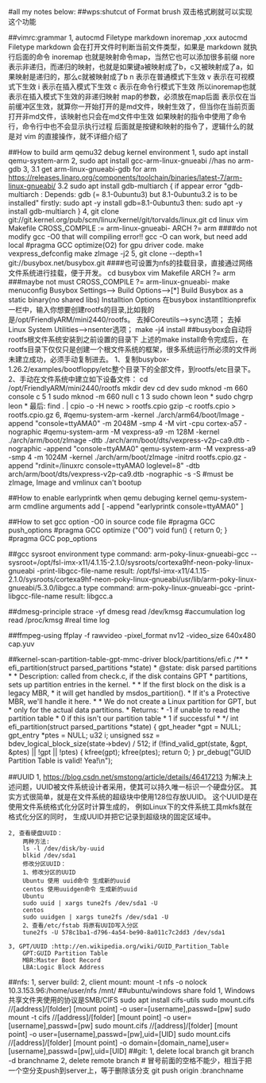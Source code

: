 #all my notes below:
##wps:shutcut of Format brush
	双击格式刷就可以实现这个功能

##vimrc:grammar
	1, autocmd Filetype markdown inoremap<buffer> <silent> ,xxx
		autocmd Filetype markdown
    	会在打开文件时判断当前文件类型，如果是 markdown 就执行后面的命令
    	inoremap 也就是映射命令map，当然它也可以添加很多前缀
    	nore
    	表示非递归，而递归的映射，也就是如果键a被映射成了b，c又被映射成了a，如果映射是递归的，那么c就被映射成了b
    	n
    	表示在普通模式下生效
    	v
    	表示在可视模式下生效
    	i
    	表示在插入模式下生效
    	c
    	表示在命令行模式下生效
    	所以inoremap也就表示在插入模式下生效的非递归映射
    	<buffer> <silent> map的参数，必须放在map后面
    	<buffer> 表示仅在当前缓冲区生效，就算你一开始打开的是md文件，映射生效了，但当你在当前页面打开非md文件，该映射也只会在md文件中生效
    	<silent> 如果映射的指令中使用了命令行，命令行中也不会显示执行过程
		后面就是按键和映射的指令了，逻辑什么的就是对 vim 的直接操作，就不详细介绍了

##How to build arm qemu32 debug kernel environment
	1, sudo apt install qemu-system-arm
	2, sudo apt install gcc-arm-linux-gnueabi //has no arm-gdb
	3,
		3.1 get arm-linux-gnueabi-gdb for arm
		https://releases.linaro.org/components/toolchain/binaries/latest-7/arm-linux-gnueabi/
		3.2 sudo apt install gdb-multiarch
		{
			if appear error "gdb-multiarch : Depends: gdb (= 8.1-0ubuntu3) but 8.1-0ubuntu3.2 is to be installed"
			firstly: sudo apt -y install gdb=8.1-0ubuntu3
			then:    sudo apt -y install gdb-multiarch
		}
	4, git clone git://git.kernel.org/pub/scm/linux/kernel/git/torvalds/linux.git
		cd linux
		vim Makefile
			CROSS_COMPILE := arm-linux-gnueabi-
			ARCH ?= arm
		####do not modify gcc -O0 that will compiling error!! gcc -O can work, but need add local #pragma GCC optimize(O2) for gpu driver code.
		make vexpress_defconfig
		make zImage -j2
	5, git clone --depth=1 git://busybox.net/busybox.git
		####也可设置为nfs的挂载目录，直接通过网络文件系统进行挂载，便于开发。
		cd busybox
		vim Makefile
		ARCH ?= arm ###maybe not must
		CROSS_COMPILE ?= arm-linux-gnueabi-
		make menuconfig
			Busybox Settings—>
				Build Options—>[*] Build Busybox as a static binary(no shared libs)
			Installtion Options
				在busybox instantlltionprefix一栏中，输入你想要创建rootfs的目录,比如我的是/opt/FriendlyARM/mini2440/rootfs。
			去掉Coreutils—>sync选项；
			去掉Linux System Utilities—>nsenter选项；
		make -j4 install  ##busybox会自动将rootfs根文件系统安装到之前设置的目录下
		上述的make install命令完成后，在rootfs目录下仅仅只是创建一个根文件系统的框架，很多系统运行所必须的文件尚未建立成功，必须手动复制进去。
	    1、复制busybox-1.26.2/examples/bootfloppy/etc整个目录下的全部文件，到rootfs/etc目录下。
	    2、手动在文件系统中建立如下设备文件：
			cd /opt/FriendlyARM/mini2440/rootfs
			mkdir dev
			cd dev
			sudo mknod -m 660 console c 5 1
			sudo mknod -m 660 null c 1 3
			sudo chown leon *
			sudo chgrp leon *
		最后:
		find . | cpio -o -H newc > rootfs.cpio
		gzip -c rootfs.cpio > rootfs.cpio.gz
	6, #qemu-system-arm -kernel ./arch/arm64/boot/Image -append "console=ttyAMA0" -m 2048M -smp 4 -M virt -cpu cortex-a57 -nographic
		#qemu-system-arm -M vexpress-a9 -m 128M -kernel ./arch/arm/boot/zImage -dtb ./arch/arm/boot/dts/vexpress-v2p-ca9.dtb -nographic -append "console=ttyAMA0"
		qemu-system-arm -M vexpress-a9 -smp 4 -m 1024M -kernel ./arch/arm/boot/zImage -initrd rootfs.cpio.gz -append "rdinit=/linuxrc console=ttyAMA0 loglevel=8" -dtb arch/arm/boot/dts/vexpress-v2p-ca9.dtb -nographic -s -S
		#must be zImage, Image and vmlinux can't bootup

##How to enable earlyprintk when qemu debuging kernel
	qemu-system-arm cmdline arguments add [ -append "earlyprintk console=ttyAMA0" ]

##How to set gcc option -O0 in source code file
	#pragma GCC push_options
	#pragma GCC optimize ("O0")
	void fun()
	{
		return 0;
	}
	#pragma GCC pop_options

##gcc sysroot environment
	type command:
		arm-poky-linux-gnueabi-gcc  --sysroot=/opt/fsl-imx-x11/4.1.15-2.1.0/sysroots/cortexa9hf-neon-poky-linux-gnueabi   -print-libgcc-file-name
	result:
		/opt/fsl-imx-x11/4.1.15-2.1.0/sysroots/cortexa9hf-neon-poky-linux-gnueabi/usr/lib/arm-poky-linux-gnueabi/5.3.0/libgcc.a
	type command:
		arm-poky-linux-gnueabi-gcc  -print-libgcc-file-name
	result:
		libgcc.a

##dmesg-principle
	strace -yf dmesg
	read /dev/kmsg		#accumulation log
	read /proc/kmsg		#real time log

##ffmpeg-using
	ffplay -f rawvideo -pixel_format nv12 -video_size 640x480 cap.yuv

##kernel-scan-partition-table-gpt-mmc-driver
	block/partitions/efi.c
	/**
	 * efi_partition(struct parsed_partitions *state)
	 * @state: disk parsed partitions
	 *
	 * Description: called from check.c, if the disk contains GPT
	 * partitions, sets up partition entries in the kernel.
	 *
	 * If the first block on the disk is a legacy MBR,
	 * it will get handled by msdos_partition().
	 * If it's a Protective MBR, we'll handle it here.
	 *
	 * We do not create a Linux partition for GPT, but
	 * only for the actual data partitions.
	 * Returns:
	 * -1 if unable to read the partition table
	 *  0 if this isn't our partition table
	 *  1 if successful
	 *
	 */
	int efi_partition(struct parsed_partitions *state)
	{
    gpt_header *gpt = NULL;
    gpt_entry *ptes = NULL;
    u32 i;
    unsigned ssz = bdev_logical_block_size(state->bdev) / 512;
    if (!find_valid_gpt(state, &gpt, &ptes) || !gpt || !ptes) {
        kfree(gpt);
        kfree(ptes);
        return 0;
    }
    pr_debug("GUID Partition Table is valid!  Yea!\n");

##UUID
	1, https://blog.csdn.net/smstong/article/details/46417213
		为解决上述问题，UUID被文件系统设计者采用，使其可以持久唯一标识一个硬盘分区。
		其实方式很简单，就是在文件系统的超级块中使用128位存放UUID。
		这个UUID是在使用文件系统格式化分区时计算生成的，
		例如Linux下的文件系统工具mkfs就在格式化分区的同时，
		生成UUID并把它记录到超级块的固定区域中。

	2, 查看硬盘UUID：
		两种方法:
		ls -l /dev/disk/by-uuid
		blkid /dev/sda1
		修改分区UUID：
		1、修改分区的UUID
		Ubuntu 使用 uuid命令 生成新的uuid
		centos 使用uuidgen命令 生成新的uuid
		Ubuntu
		sudo uuid | xargs tune2fs /dev/sda1 -U
		centos
		sudo uuidgen | xargs tune2fs /dev/sda1 -U
		2、查看/etc/fstab 将原有UUID写入分区
		tune2fs -U 578c1ba1-d796-4a54-be90-8a011c7c2dd3 /dev/sda1

	3, GPT/UUID :http://en.wikipedia.org/wiki/GUID_Partition_Table
		GPT:GUID Partition Table
		MBR:Master Boot Record
		LBA:Logic Block Address

##nfs:
	1, server build:
	2, client mount:
		mount -t nfs -o nolock 10.3.153.96:/home/user/nfs /mnt/
##ubuntu/windows share fold
	1, Windows共享文件夹使用的协议是SMB/CIFS
		sudo apt install cifs-utils
		sudo mount.cifs //[address]/[folder] [mount point] -o user=[username],passwd=[pw]
		sudo mount -t cifs //[address]/[folder] [mount point] -o user=[username],passwd=[pw]
		sudo mount.cifs //[address]/[folder] [mount point] -o user=[username],passwd=[pw],uid=[UID]
		sudo mount.cifs //[address]/[folder] [mount point] -o domain=[domain_name],user=[username],passwd=[pw],uid=[UID]
##git:
	1, delete local branch
		git branch -d branchname
	2, delete remote branch
		# 冒号前面的空格不能少，相当于把一个空分支push到server上，等于删除该分支
		git push origin :branchname

